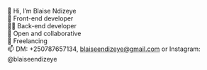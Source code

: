  👋 Hi, I’m Blaise Ndizeye </br>
 👀 Front-end developer  </br>
 👩‍💻 Back-end developer </br>
 🌱 Open and collaborative </br>
 💞️ Freelancing </br>
 📫 DM: +250787657134, [blaiseendizeye@gmail.com](mailto:blaiseendizeye@gmail.com) or Instagram: @blaiseendizeye </br>

<!---
blaise-ndizeye/blaise-ndizeye is a ✨ special ✨ repository because its `README.md` (this file) appears on your GitHub profile.
You can click the Preview link to take a look at your changes.
--->

